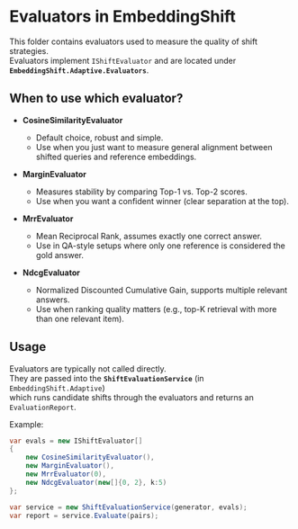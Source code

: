 # Evaluators in EmbeddingShift

This folder contains evaluators used to measure the quality of shift strategies.  
Evaluators implement `IShiftEvaluator` and are located under **`EmbeddingShift.Adaptive.Evaluators`**.

## When to use which evaluator?

- **CosineSimilarityEvaluator**
  - Default choice, robust and simple.
  - Use when you just want to measure general alignment between shifted queries and reference embeddings.

- **MarginEvaluator**
  - Measures stability by comparing Top-1 vs. Top-2 scores.
  - Use when you want a confident winner (clear separation at the top).

- **MrrEvaluator**
  - Mean Reciprocal Rank, assumes exactly one correct answer.
  - Use in QA-style setups where only one reference is considered the gold answer.

- **NdcgEvaluator**
  - Normalized Discounted Cumulative Gain, supports multiple relevant answers.
  - Use when ranking quality matters (e.g., top-K retrieval with more than one relevant item).

## Usage

Evaluators are typically not called directly.  
They are passed into the **`ShiftEvaluationService`** (in `EmbeddingShift.Adaptive`)  
which runs candidate shifts through the evaluators and returns an `EvaluationReport`.

Example:

```csharp
var evals = new IShiftEvaluator[]
{
    new CosineSimilarityEvaluator(),
    new MarginEvaluator(),
    new MrrEvaluator(0),
    new NdcgEvaluator(new[]{0, 2}, k:5)
};

var service = new ShiftEvaluationService(generator, evals);
var report = service.Evaluate(pairs);
